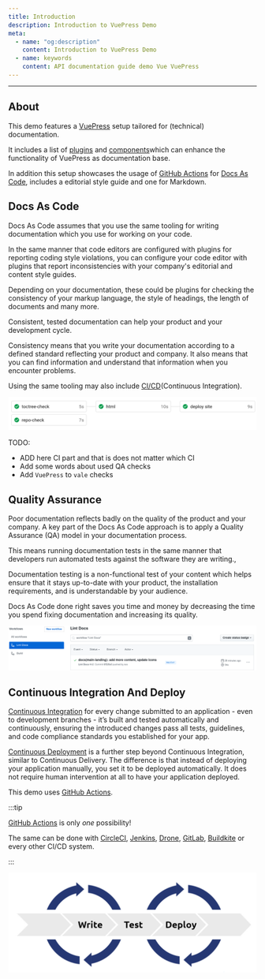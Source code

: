 ```yaml
---
title: Introduction
description: Introduction to VuePress Demo
meta:
  - name: "og:description"
    content: Introduction to VuePress Demo
  - name: keywords
    content: API documentation guide demo Vue VuePress
---
```


<KeyPoint/>

---

## About

<DisclaimerMain />

This demo features a [VuePress](https://vuepress.vuejs.org/ "Link to VuePress website") setup tailored for (technical) documentation.

It includes a list of [plugins](https://vuepress.vuejs.org/plugin/ "Link to VuePress plugins")
and [components](https://v1.vuepress.vuejs.org/guide/using-vue.html#using-components "Link explaining components")which can enhance the functionality of VuePress as documentation base.

In addition this setup showcases the usage of [GitHub Actions](https://github.com/features/actions "Link to GitHub Actions on GitHub") for [Docs As Code](#docs-as-code "Docs As Code"),
includes a editorial style guide and one for Markdown.

## Docs As Code

Docs As Code assumes that you use the same tooling for writing documentation which you use for working on your code.

In the same manner that code editors are configured with plugins for reporting coding style violations,
you can configure your code editor with plugins that report inconsistencies with your company's editorial and content style guides.

Depending on your documentation, these could be plugins for checking the consistency of your markup language,
the style of headings, the length of documents and many more.

Consistent, tested documentation can help your product and your development cycle.

Consistency means that you write your documentation according to a defined standard reflecting your product and company.
It also means that you can find information and understand that information when you encounter problems.

Using the same tooling may also include [CI/CD](#continuous-integration)(Continuous Integration).

![CircleCI](./assets/cci-base.png)

TODO:

- ADD here CI part and that is does not matter which CI
- Add some words about used QA checks
- Add `VuePress` to `vale` checks

## Quality Assurance

Poor documentation reflects badly on the quality of the product and your company.
A key part of the Docs As Code approach is to apply a Quality Assurance (QA) model in your documentation process.

This means running documentation tests in the same manner that developers run automated tests against the software they are writing.,

Documentation testing is a non-functional test of your content which helps ensure that it stays up-to-date with your product, the installation requirements, and is understandable by your audience.

Docs As Code done right saves you time and money by decreasing the time you spend fixing documentation and increasing its quality.

![GH-Base](./assets/gh-base.png)

## Continuous Integration And Deploy

[Continuous Integration](https://en.wikipedia.org/wiki/Continuous_integration "Link to Wikipedia, explaining CI")
for every change submitted to an application - even to development branches -
it’s built and tested automatically and continuously, ensuring the introduced changes pass all tests, guidelines, and code compliance standards you established for your app.

[Continuous Deployment](https://continuousdelivery.com/ "Link explaining CD") is a further step beyond Continuous Integration, similar to Continuous Delivery.
The difference is that instead of deploying your application manually, you set it to be deployed automatically.
It does not require human intervention at all to have your application deployed.

This demo uses [GitHub Actions](https://github.com/features/actions "Link to GitHub Actions on GitHub").

:::tip

[GitHub Actions](https://github.com/features/actions "Link to GitHub Actions on GitHub") is only *one* possibility!

The same can be done with [CircleCI](https://circleci.com/ "Link to CircleCI"), [Jenkins](https://www.jenkins.io/ "link to Jenkins"), [Drone](https://drone.io/ "Link to Drone CI"), [GitLab](https://about.gitlab.com/stages-devops-lifecycle/continuous-integration/ "Link to GitLab"), [Buildkite](https://buildkite.com/ "Link to Builkite") or every other CI/CD system.

:::

![CI/CD](./assets/ci-cd.png)
